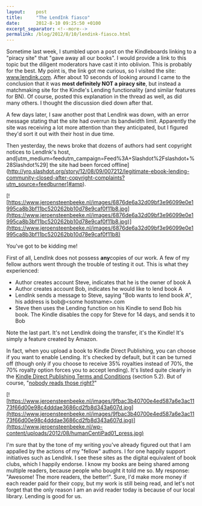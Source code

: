 ```yaml
---
layout:    post
title:     "The LendInk fiasco"
date:      2012-8-10 09:25:50 +0100
excerpt_separator: <!--more-->
permalink: /blog/2012/8/10/lendink-fiasco.html
---
```


Sometime last week, I stumbled upon a post on the Kindleboards linking to a &quot;piracy site&quot; that &quot;gave away all our books&quot;. I would provide a link to this topic but the diligent moderators have cast it into oblivion. This is probably for the best. My point is, the link got me curious, so I visited the site: www.lendink.com. After about 10 seconds of looking around I came to the conclusion that it was **most definitely NOT a piracy site**, but instead a matchmaking site for the Kindle's Lending functionality (and similar features for BN). Of course, posted this explanation in the thread as well, as did many others. I thought the discussion died down after that.

<!--more-->
A few days later, I saw another post that LendInk was down, with an error message stating that the site had overrun its bandwidth limit. Apparently the site was receiving a lot more attention than they anticipated, but I figured they'd sort it out with their host in due time.

Then yesterday, the news broke that dozens of authors had sent copyright notices to LendInk's host, and[utm_medium=feedutm_campaign=Feed%3A+Slashdot%2Fslashdot+%28Slashdot%29] the site had been forced offline](http://yro.slashdot.org/story/12/08/09/007212/legitimate-ebook-lending-community-closed-after-copyright-complaints?utm_source=feedburner[#amp).

[![https://www.jeroensteenbeeke.nl/images/6876de6a32d09bf3e96099e0e1995ca8b3bf11bc520262bb10d78e9caf0f11b8.jpg](https://www.jeroensteenbeeke.nl/images/6876de6a32d09bf3e96099e0e1995ca8b3bf11bc520262bb10d78e9caf0f11b8.jpg)](https://www.jeroensteenbeeke.nl/images/6876de6a32d09bf3e96099e0e1995ca8b3bf11bc520262bb10d78e9caf0f11b8)

You've got to be kidding me!

First of all, LendInk does not possess **any**copies of our work. A few of my fellow authors went through the trouble of testing it out. This is what they experienced:
* Author creates account Steve, indicates that he is the owner of book A
* Author creates account Bob, indicates he would like to lend book A
* LendInk sends a message to Steve, saying &quot;Bob wants to lend book A&quot;, his address is bob@&lt;some hostname&gt;.com
* Steve then uses the Lending function on his Kindle to send Bob his book. The Kindle disables the copy for Steve for 14 days, and sends it to Bob

Note the last part. It's not LendInk doing the transfer, it's the Kindle! It's simply a feature created by Amazon.

In fact, when you upload a book to Kindle Direct Publishing, you can choose if you want to enable Lending. It's checked by default, but it can be turned off (though only if you choose to receive 35% royalties instead of 70%, the 70% royalty option forces you to accept lending). It's listed quite clearly in the [Kindle Direct Publishing Terms and Conditions](https://kdp.amazon.com/self-publishing/help?topicId=APILE934L348N) (section 5.2). But of course, &quot;[nobody reads those right?](http://en.wikipedia.org/wiki/HumancentiPad)&quot;



[![https://www.jeroensteenbeeke.nl/images/9fbac3b40700e4ed587a6e3ac1173f66d00e98c4dddae3686cd2fb8d343a607d.jpg](https://www.jeroensteenbeeke.nl/images/9fbac3b40700e4ed587a6e3ac1173f66d00e98c4dddae3686cd2fb8d343a607d.jpg)](https://www.jeroensteenbeeke.nl/wp-content/uploads/2012/08/humanCentiPad01_press.jpg)

I'm sure that by the tone of my writing you've already figured out that I am appalled by the actions of my &quot;fellow&quot; authors. I for one happily support initiatives such as LendInk. I see these sites as the digital equivalent of book clubs, which I happily endorse. I know my books are being shared among multiple readers, because people who bought it told me so. My response: &quot;Awesome! The more readers, the better!&quot;. Sure, I'd make more money if each reader paid for their copy, but my work is still being read, and let's not forget that the only reason I am an avid reader today is because of our local library. Lending is good for us.